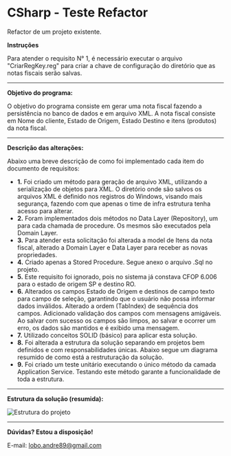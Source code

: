# CSharp - Teste Refactor
Refactor de um projeto existente.

<b>Instruções</b>

Para atender o requisito N° 1, é necessário executar o arquivo "CriarRegKey.reg" para criar a chave de configuração do diretório que as notas fiscais serão salvas.

<hr>

<b>Objetivo do programa:</b>

O objetivo do programa consiste em gerar uma nota fiscal fazendo a persistência no banco de dados e em arquivo XML. 
A nota fiscal consiste em Nome do cliente, Estado de Origem, Estado Destino e itens (produtos) da nota fiscal. 

<hr>

<b>Descrição das alterações:</b>

Abaixo uma breve descrição de como foi implementado cada item do documento de requisitos:

<ul>
    <li><b>1.</b>	Foi criado um método para geração de arquivo XML, utilizando a serialização de objetos para XML. O diretório onde são salvos os arquivos XML é definido nos registros do Windows, visando mais segurança, fazendo com que apenas o time de infra estrutura tenha acesso para alterar.</li>
    <li><b>2.</b>	Foram implementados dois métodos no Data Layer (Repository), um para cada chamada de procedure. Os mesmos são executados pela Domain Layer.</li>
    <li><b>3.</b>	Para atender esta solicitação foi alterada a model de Itens da nota fiscal, alterado a Domain Layer e Data Layer para receber as novas propriedades.</li>
    <li><b>4.</b>	Criado apenas a Stored Procedure. Segue anexo o arquivo .Sql no projeto.</li>
    <li><b>5.</b>	Este requisito foi ignorado, pois no sistema já constava CFOP 6.006 para o estado de origem SP e destino RO.</li>
    <li><b>6.</b>	Alterados os campos Estado de Origem e destinos de campo texto para campo de seleção, garantindo que o usuário não possa informar dados inválidos. Alterado a ordem (TabIndex) de sequência dos campos. Adicionado validação dos campos com mensagens amigáveis. Ao salvar com sucesso os campos são limpos, ao salvar e ocorrer um erro, os dados são mantidos e é exibido uma mensagem.</li>
    <li><b>7.</b>	Utilizado conceitos SOLID (básico) para aplicar esta solução.</li>
    <li><b>8.</b>	Foi alterada a estrutura da solução separando em projetos bem definidos e com responsabilidades únicas. Abaixo segue um diagrama resumido de como está a restruturação da solução.</li>
    <li><b>9.</b>	Foi criado um teste unitário executando o único método da camada Application Service. Testando este método garante a funcionalidade de toda a estrutura.</li>
</ul>

<hr>

<b>Estrutura da solução (resumida):</b>

<img align="center" src="https://s28.postimg.org/jy3lovbzh/diagrama_imposto.jpg" alt="Estrutura do projeto">

<hr>

<b>Dúvidas? Estou a disposição!</b>

E-mail: lobo.andre89@gmail.com
